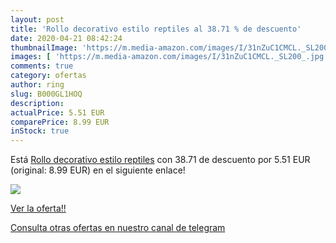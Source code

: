 ```yaml
---
layout: post
title: 'Rollo decorativo estilo reptiles al 38.71 % de descuento'
date: 2020-04-21 08:42:24
thumbnailImage: 'https://m.media-amazon.com/images/I/31nZuC1CMCL._SL200_.jpg'
images: [ 'https://m.media-amazon.com/images/I/31nZuC1CMCL._SL200_.jpg' ]
comments: true
category: ofertas
author: ring
slug: B000GL1HOQ
description:
actualPrice: 5.51 EUR
comparePrice: 8.99 EUR
inStock: true
---
```


Está [Rollo decorativo estilo reptiles](https://www.amazon.com/dp/B000GL1HOQ/?tag=redken08-20) con 38.71 de descuento por 5.51 EUR (original: 8.99 EUR) en el siguiente enlace!

[![](https://m.media-amazon.com/images/I/31nZuC1CMCL._SL200_.jpg)](https://www.amazon.com/dp/B000GL1HOQ/?tag=redken08-20)

[Ver la oferta!!](https://www.amazon.com/dp/B000GL1HOQ/?tag=redken08-20)

[Consulta otras ofertas en nuestro canal de telegram](https://t.me/s/ofertas25)

